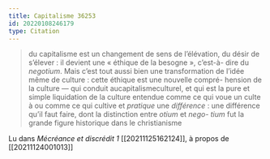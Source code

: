 ```yaml
---
title: Capitalisme 36253
id: 20220108246179
type: Citation
---
```


> du capitalisme est un changement de sens de l’élévation, du désir de s’élever : il devient une « éthique de la besogne », c’est-à- dire du *negotium*. Mais c’est tout aussi bien une transformation de l’idée même de culture : cette éthique est une nouvelle compré- hension de la culture — qui conduit aucapitalismeculturel, et qui est la pure et simple liquidation de la culture entendue comme ce qui voue un culte à ou comme ce qui cultive et *pratique* une *différence* : une différence qu’il faut faire, dont la distinction entre *otium* et *nego- tium* fut la grande figure historique dans le christianisme

Lu dans *Mécréance et discrédit 1* [[20211125162124]], à propos de [[20211124001013]]